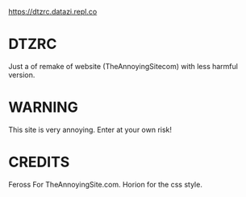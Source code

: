 https://dtzrc.datazi.repl.co

# DTZRC
Just a of remake of website (TheAnnoyingSitecom) with less harmful version.

# WARNING
This site is very annoying. 
Enter at your own risk! 

# CREDITS
Feross For TheAnnoyingSite.com. 
Horion for the css style. 
